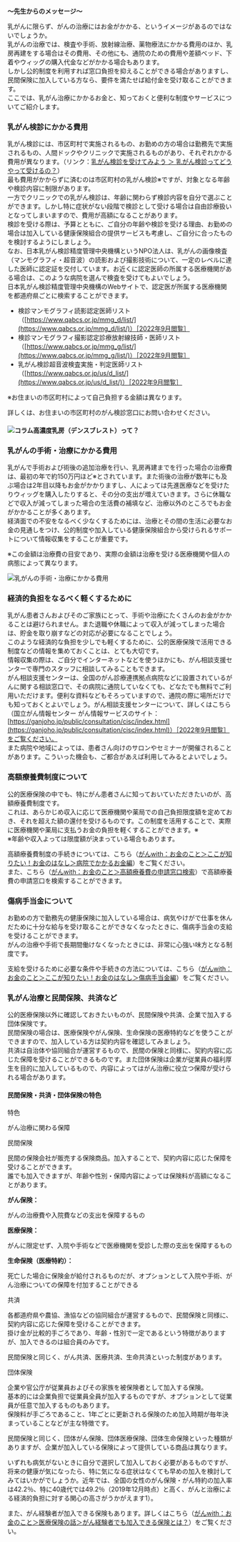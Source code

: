 **～先生からのメッセージ～**

乳がんに限らず、がんの治療にはお金がかかる、というイメージがあるのではないでしょうか。  
乳がんの治療では、検査や手術、放射線治療、薬物療法にかかる費用のほか、乳房再建をする場合はその費用、その他にも、通院のための費用や差額ベッド、下着やウィッグの購入代金などがかかる場合もあります。  
しかし公的制度を利用すれば窓口負担を抑えることができる場合がありますし、民間保険に加入している方なら、要件を満たせば給付金を受け取ることができます。  
ここでは、乳がん治療にかかるお金と、知っておくと便利な制度やサービスについてご紹介します。

### 乳がん検診にかかる費用

乳がん検診には、市区町村で実施されるもの、お勤めの方の場合は勤務先で実施されるもの、人間ドックやクリニックで実施されるものがあり、それぞれかかる費用が異なります。（リンク：[乳がん検診を受けてみよう ＞ 乳がん検診ってどうやって受けるの？](https://oshiete-gan.jp/breast/about/check/method.html)）  
最も費用がかからずに済むのは市区町村の乳がん検診※ですが、対象となる年齢や検診内容に制限があります。  
一方でクリニックでの乳がん検診は、年齢に関わらず検診内容を自分で選ぶことができます。しかし特に症状がない段階で検診として受ける場合は自由診療扱いとなってしまいますので、費用が高額になることがあります。  
検診を受ける際は、予算とともに、ご自分の年齢や検診を受ける理由、お勤めの場合は加入している健康保険組合の提供サービスも考慮し、ご自分に合ったものを検討するようにしましょう。  
なお、日本乳がん検診精度管理中央機構というNPO法人は、乳がんの画像検査（マンモグラフィ・超音波）の読影および撮影技術について、一定のレベルに達した医師に認定証を交付しています。お近くに認定医師の所属する医療機関がある場合は、このような病院を選んで検査を受けてもよいでしょう。  
日本乳がん検診精度管理中央機構のWebサイトで、認定医が所属する医療機関を都道府県ごとに検索することができます。

-   検診マンモグラフィ読影認定医師リスト（[https://www.qabcs.or.jp/mmg_d/list/](https://www.qabcs.or.jp/mmg_d/list/)）［2022年9月閲覧］
-   検診マンモグラフィ撮影認定診療放射線技師・医師リスト（[https://www.qabcs.or.jp/mmg_g/list/](https://www.qabcs.or.jp/mmg_g/list/)）［2022年9月閲覧］
-   乳がん検診超音波検査実施・判定医師リスト（[https://www.qabcs.or.jp/us/d_list/](https://www.qabcs.or.jp/us/d_list/)）［2022年9月閲覧］

※お住まいの市区町村によって自己負担する金額は異なります。

詳しくは、お住まいの市区町村のがん検診窓口にお問い合わせください。

#### ![コラム](https://oshiete-gan.jp/breast/common/images/common/img_column_tit.svg)高濃度乳房（デンスブレスト）って？

### 乳がんの手術・治療にかかる費用

乳がんで手術および術後の追加治療を行い、乳房再建までを行った場合の治療費は、最初の年で約150万円ほど※とされています。また術後の治療が数年にも及ぶ場合は2年目以降もお金がかかりますし、人によっては先進医療などを受けたりウィッグを購入したりすると、その分の支出が増えていきます。さらに休職などで収入が減ってしまった場合の生活費の補填など、治療以外のところでもお金がかかることが多くあります。  
経済面での不安をなるべく少なくするためには、治療とその間の生活に必要なお金の見通しをつけ、公的制度や加入している健康保険組合から受けられるサポートについて情報収集をすることが重要です。

※この金額は治療費の目安であり、実際の金額は治療を受ける医療機関や個人の病態によって異なります。

![乳がんの手術・治療にかかる費用](https://oshiete-gan.jp/breast/common/images/life/img_life-work1-01.jpg)

### 経済的負担をなるべく軽くするために

乳がん患者さんおよびそのご家族にとって、手術や治療にたくさんのお金がかかることは避けられません。また退職や休職によって収入が減ってしまった場合は、貯金を取り崩すなどの対応が必要になることでしょう。  
このような経済的な負担を少しでも軽くするために、公的医療保険で活用できる制度などの情報を集めておくことは、とても大切です。  
情報収集の際は、ご自分でインターネットなどを使うほかにも、がん相談支援センターで専門のスタッフに相談してみることもできます。  
がん相談支援センターは、全国のがん診療連携拠点病院などに設置されているがんに関する相談窓口で、その病院に通院していなくても、どなたでも無料でご利用いただけます。便利な資料などもそろっていますので、通院の際に場所だけでも知っておくとよいでしょう。がん相談支援センターについて、詳しくはこちら（国立がん情報センター がん情報サービスのサイト：[https://ganjoho.jp/public/consultation/cisc/index.html](https://ganjoho.jp/public/consultation/cisc/index.html)）［2022年9月閲覧］をご覧ください。  
また病院や地域によっては、患者さん向けのサロンやセミナーが開催されることがあります。こういった機会も、ご都合があえば利用してみるとよいでしょう。

### 高額療養費制度について

公的医療保険の中でも、特にがん患者さんに知っておいていただきたいのが、高額療養費制度です。  
これは、あらかじめ収入に応じて医療機関や薬局での自己負担限度額を定めておき、それを超えた額の還付を受けるものです。この制度を活用することで、実際に医療機関や薬局に支払うお金の負担を軽くすることができます。※  
※年齢や収入よっては限度額が決まっている場合もあります。

高額療養費制度の手続きについては、こちら（[がんwith：お金のこと＞ここが知りたい！お金のはなし＞病院でかかるお金編](https://ganwith.jp/money/about_money_04.html)）をご覧ください。  
また、こちら（[がんwith：お金のこと＞高額療養費の申請窓口検索](https://ganwith.jp/money/search.html)）で高額療養費の申請窓口を検索することができます。

### 傷病手当金について

お勤めの方で勤務先の健康保険に加入している場合は、病気やけがで仕事を休んだために十分な給与を受け取ることができなくなったときに、傷病手当金の支給を受けることができます。  
がんの治療や手術で長期間働けなくなったときには、非常に心強い味方となる制度です。

支給を受けるために必要な条件や手続きの方法については、こちら（[がんwith：お金のこと＞ここが知りたい！お金のはなし＞傷病手当金編](https://ganwith.jp/money/about_money_03.html)）をご覧ください。

### 乳がん治療と民間保険、共済など

公的医療保険以外に確認しておきたいものが、民間保険や共済、企業で加入する団体保険です。  
民間保険の場合は、医療保険やがん保険、生命保険の医療特約などを使うことができますので、加入している方は契約内容を確認してみましょう。  
共済は自治体や協同組合が運営するもので、民間の保険と同様に、契約内容に応じた保障を受けることができるものです。また団体保険は企業が従業員の福利厚生を目的に加入しているもので、内容によってはがん治療に役立つ保障が受けられる場合があります。

#### 民間保険・共済・団体保険の特色

特色

がん治療に関わる保障

民間保険

民間の保険会社が販売する保険商品。加入することで、契約内容に応じた保障を受けることができます。  
誰でも加入できますが、年齢や性別・保障内容によっては保険料が高額になることがあります。

**がん保険：**

がんの治療費や入院費などの支出を保障するもの

**医療保険：**

がんに限定せず、入院や手術などで医療機関を受診した際の支出を保障するもの

**生命保険（医療特約）：**

死亡した場合に保険金が給付されるものだが、オプションとして入院や手術、がん治療についての保障を付加することができる

共済

各都道府県や農協、漁協などの協同組合が運営するもので、民間保険と同様に、契約内容に応じた保障を受けることができます。  
掛け金が比較的手ごろであり、年齢・性別で一定であるという特徴がありますが、加入できるのは組合員のみです。

民間保険と同じく、がん共済、医療共済、生命共済といった制度があります。

団体保険

企業や官公庁が従業員およびその家族を被保険者として加入する保険。  
基本的には企業負担で従業員全員が加入するものですが、オプションとして従業員が任意で加入するものもあります。  
保険料が手ごろであること、1年ごとに更新される保険のため加入時期が毎年決まっていることなどが主な特徴です。

民間保険と同じく、団体がん保険、団体医療保険、団体生命保険といった種類がありますが、企業が加入している保険によって提供している商品は異なります。

いずれも病気がないときに自分で選択して加入しておく必要があるものですが、将来の健康が気になったら、特に気になる症状はなくても早めの加入を検討してみてはいかがでしょうか。近年では、全国の女性のがん保険・がん特約の加入率は42.2％、特に40歳代では49.2％（2019年12月時点）と高く、がんと治療による経済的負担に対する関心の高さがうかがえます1）。

また、がん経験者が加入できる保険もあります。詳しくはこちら（[がんwith：お金のこと＞医療保険の話＞がん経験者でも加入できる保険とは？](https://ganwith.jp/money/explanation_fp/article_202_01.html)）をご覧ください。